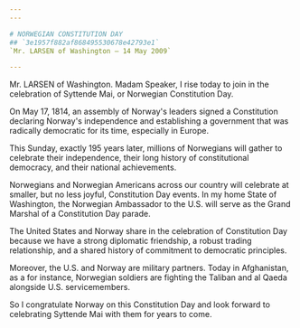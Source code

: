 ```yaml
---
---

# NORWEGIAN CONSTITUTION DAY
## `3e1957f882af868495530678e42793e1`
`Mr. LARSEN of Washington — 14 May 2009`

---
```



Mr. LARSEN of Washington. Madam Speaker, I rise today to join in the 
celebration of Syttende Mai, or Norwegian Constitution Day.

On May 17, 1814, an assembly of Norway's leaders signed a 
Constitution declaring Norway's independence and establishing a 
government that was radically democratic for its time, especially in 
Europe.

This Sunday, exactly 195 years later, millions of Norwegians will 
gather to celebrate their independence, their long history of 
constitutional democracy, and their national achievements.

Norwegians and Norwegian Americans across our country will celebrate 
at smaller, but no less joyful, Constitution Day events. In my home 
State of Washington, the Norwegian Ambassador to the U.S. will serve as 
the Grand Marshal of a Constitution Day parade.

The United States and Norway share in the celebration of Constitution 
Day because we have a strong diplomatic friendship, a robust trading 
relationship, and a shared history of commitment to democratic 
principles.

Moreover, the U.S. and Norway are military partners. Today in 
Afghanistan, as a for instance, Norwegian soldiers are fighting the 
Taliban and al Qaeda alongside U.S. servicemembers.

So I congratulate Norway on this Constitution Day and look forward to 
celebrating Syttende Mai with them for years to come.
